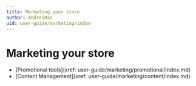 ```yaml
---
title: Marketing your store
author: AndreiMaz
uid: user-guide/marketing/index
---
```


# Marketing your store

- [Promotional tools](xref: user-guide/marketing/promotional/index.md)
- [Content Management](xref: user-guide/marketing/content/index.md)